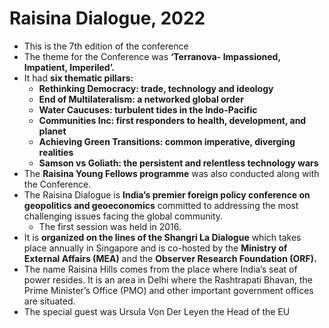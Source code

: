 # Raisina Dialogue, 2022
- This is the 7th edition of the conference
-   The theme for the Conference was **‘Terranova- Impassioned, Impatient, Imperiled’.**
-   It had **six thematic pillars:**
    -   **Rethinking Democracy: trade, technology and ideology**
    -   **End of Multilateralism: a networked global order**
    -   **Water Caucuses: turbulent tides in the Indo-Pacific**
    -   **Communities Inc: first responders to health, development, and planet**
    -   **Achieving Green Transitions: common imperative, diverging realities**
    -   **Samson vs Goliath: the persistent and relentless technology wars**
-   The **Raisina Young Fellows programme** was also conducted along with the Conference.
-   The Raisina Dialogue is **India’s premier foreign policy conference on geopolitics and geoeconomics** committed to addressing the most challenging issues facing the global community.
    -   The first session was held in 2016.
-   It is **organized on the lines of the Shangri La Dialogue** which takes place annually in Singapore and is co-hosted by the **Ministry of External Affairs (MEA)** and the **Observer Research Foundation (ORF).**
-   The name Raisina Hills comes from the place where India’s seat of power resides. It is an area in Delhi where the Rashtrapati Bhavan, the Prime Minister’s Office (PMO) and other important government offices are situated.
- The special guest was Ursula Von Der Leyen the Head of the EU